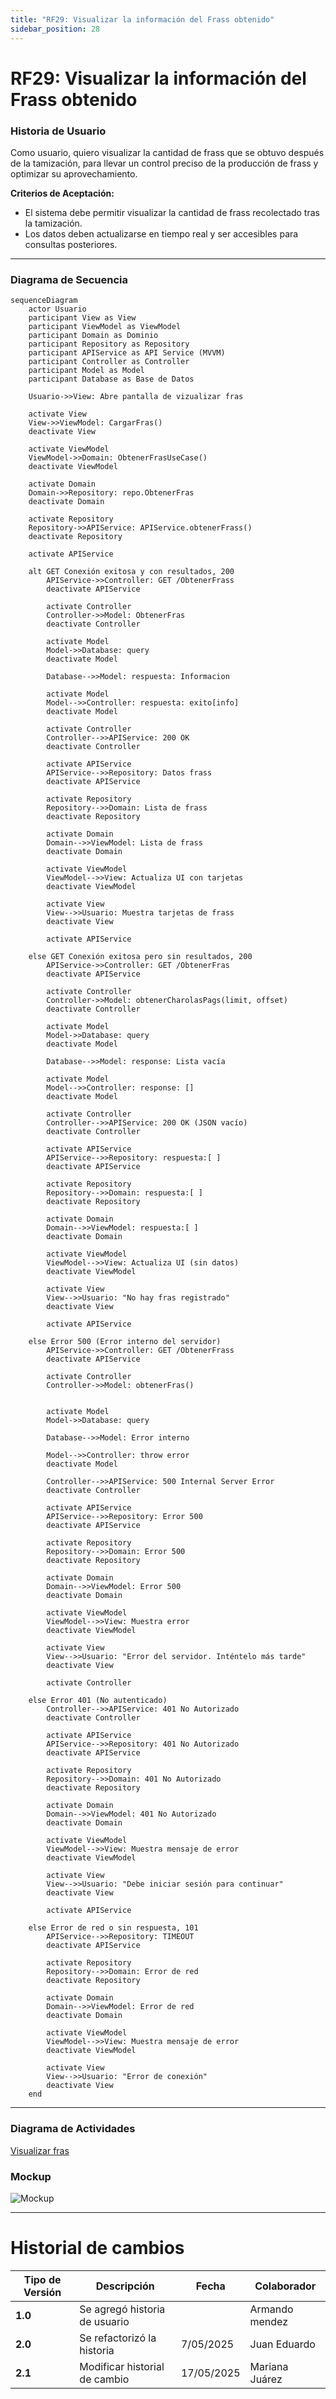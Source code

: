 ```yaml
---
title: "RF29: Visualizar la información del Frass obtenido"  
sidebar_position: 28
---
```


# RF29: Visualizar la información del Frass obtenido


### Historia de Usuario
Como usuario, quiero visualizar la cantidad de frass que se obtuvo después de la tamización, para llevar un control preciso de la producción de frass y optimizar su aprovechamiento.

  **Criterios de Aceptación:**
  - El sistema debe permitir visualizar la cantidad de frass recolectado tras la tamización.
  - Los datos deben actualizarse en tiempo real y ser accesibles para consultas posteriores.

---

### Diagrama de Secuencia
```mermaid
sequenceDiagram
    actor Usuario
    participant View as View
    participant ViewModel as ViewModel
    participant Domain as Dominio
    participant Repository as Repository
    participant APIService as API Service (MVVM)
    participant Controller as Controller
    participant Model as Model
    participant Database as Base de Datos

    Usuario->>View: Abre pantalla de vizualizar fras

    activate View
    View->>ViewModel: CargarFras()
    deactivate View

    activate ViewModel
    ViewModel->>Domain: ObtenerFrasUseCase()
    deactivate ViewModel

    activate Domain
    Domain->>Repository: repo.ObtenerFras
    deactivate Domain

    activate Repository
    Repository->>APIService: APIService.obtenerFrass()
    deactivate Repository

    activate APIService
    
    alt GET Conexión exitosa y con resultados, 200
        APIService->>Controller: GET /ObtenerFrass
        deactivate APIService

        activate Controller
        Controller->>Model: ObtenerFras
        deactivate Controller

        activate Model
        Model->>Database: query
        deactivate Model

        Database-->>Model: respuesta: Informacion

        activate Model
        Model-->>Controller: respuesta: exito[info]
        deactivate Model

        activate Controller
        Controller-->>APIService: 200 OK 
        deactivate Controller

        activate APIService
        APIService-->>Repository: Datos frass
        deactivate APIService

        activate Repository
        Repository-->>Domain: Lista de frass
        deactivate Repository

        activate Domain
        Domain-->>ViewModel: Lista de frass
        deactivate Domain

        activate ViewModel
        ViewModel-->>View: Actualiza UI con tarjetas
        deactivate ViewModel

        activate View
        View-->>Usuario: Muestra tarjetas de frass
        deactivate View

        activate APIService

    else GET Conexión exitosa pero sin resultados, 200
        APIService->>Controller: GET /ObtenerFras
        deactivate APIService

        activate Controller
        Controller->>Model: obtenerCharolasPags(limit, offset)
        deactivate Controller

        activate Model
        Model->>Database: query
        deactivate Model

        Database-->>Model: response: Lista vacía

        activate Model
        Model-->>Controller: response: []
        deactivate Model

        activate Controller
        Controller-->>APIService: 200 OK (JSON vacío)
        deactivate Controller

        activate APIService
        APIService-->>Repository: respuesta:[ ]
        deactivate APIService

        activate Repository
        Repository-->>Domain: respuesta:[ ]
        deactivate Repository

        activate Domain
        Domain-->>ViewModel: respuesta:[ ]
        deactivate Domain

        activate ViewModel
        ViewModel-->>View: Actualiza UI (sin datos)
        deactivate ViewModel

        activate View
        View-->>Usuario: "No hay fras registrado"
        deactivate View

        activate APIService

    else Error 500 (Error interno del servidor)
        APIService->>Controller: GET /ObtenerFrass
        deactivate APIService

        activate Controller
        Controller->>Model: obtenerFras()
        

        activate Model
        Model->>Database: query

        Database-->>Model: Error interno
        
        Model-->>Controller: throw error
        deactivate Model

        Controller-->>APIService: 500 Internal Server Error
        deactivate Controller

        activate APIService
        APIService-->>Repository: Error 500
        deactivate APIService

        activate Repository
        Repository-->>Domain: Error 500
        deactivate Repository

        activate Domain
        Domain-->>ViewModel: Error 500
        deactivate Domain

        activate ViewModel
        ViewModel-->>View: Muestra error
        deactivate ViewModel

        activate View
        View-->>Usuario: "Error del servidor. Inténtelo más tarde"
        deactivate View

        activate Controller

    else Error 401 (No autenticado)
        Controller-->>APIService: 401 No Autorizado
        deactivate Controller

        activate APIService
        APIService-->>Repository: 401 No Autorizado
        deactivate APIService

        activate Repository
        Repository-->>Domain: 401 No Autorizado
        deactivate Repository

        activate Domain
        Domain-->>ViewModel: 401 No Autorizado
        deactivate Domain

        activate ViewModel
        ViewModel-->>View: Muestra mensaje de error
        deactivate ViewModel

        activate View
        View-->>Usuario: "Debe iniciar sesión para continuar"
        deactivate View

        activate APIService

    else Error de red o sin respuesta, 101
        APIService-->>Repository: TIMEOUT
        deactivate APIService

        activate Repository
        Repository-->>Domain: Error de red
        deactivate Repository

        activate Domain
        Domain-->>ViewModel: Error de red
        deactivate Domain

        activate ViewModel
        ViewModel-->>View: Muestra mensaje de error
        deactivate ViewModel

        activate View
        View-->>Usuario: "Error de conexión"
        deactivate View
    end
```

---

### Diagrama de Actividades

<a href="https://drive.google.com/drive/folders/1HYIlTqvObGpABNrKWm7bECPmWNJp0cBq" target="_blank" rel="noopener noreferrer">Visualizar fras</a>

### Mockup

![Mockup](<img/mockupRF29.png>)

---

# Historial de cambios
| **Tipo de Versión** | **Descripción**                      | **Fecha** | **Colaborador**   |
| ------------------- | ------------------------------------ | --------- | ----------------- |
| **1.0**             | Se agregó historia de usuario        |           | Armando mendez    |
| **2.0**             | Se refactorizó la historia           | 7/05/2025 | Juan Eduardo      |
| **2.1**             | Modificar historial de cambio        | 17/05/2025| Mariana Juárez    |
